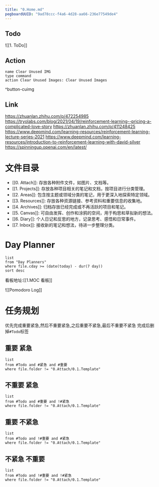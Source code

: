 ```yaml
---
title: "0.Home.md"
pegboardUUID: "9ad78ccc-f4a6-4d28-aa66-236e77549de4"
---
```


## Todo
![[1. ToDo]]

## Action
```button
name Clear Unused IMG
type command
action Clear Unused Images: Clear Unused Images
```
^button-cuimg

## Link
https://zhuanlan.zhihu.com/p/472254985
https://tryolabs.com/blog/2021/04/19/reinforcement-learning--pricing-a-complicated-love-story
https://zhuanlan.zhihu.com/p/411248425
https://www.deepmind.com/learning-resources/reinforcement-learning-lecture-series-2021
https://www.deepmind.com/learning-resources/introduction-to-reinforcement-learning-with-david-silver
https://spinningup.openai.com/en/latest/


# 文件目录

- [[0. Attach]]: 存放各种附件文件，如图片、文档等。
- [[1. Projects]]: 存放各种项目相关的笔记和文档，按项目进行分类管理。
- [[2. Areas]]: 包含按主题或领域分类的笔记，用于更深入地探索特定领域。
- [[3. Resources]]: 存放各种资源链接、参考资料和重要信息的收集地。
- [[4. Archives]]: 归档存放已经完成或不再活跃的项目和笔记。
- [[5. Canvas]]: 可自由发挥、创作和涂鸦的空间，用于构思和草拟新的想法。
- [[6. Diary]]: 个人日记和反思的地方，记录思考、感悟和日常事件。
- [[7. Inbox]]: 接收新的笔记和想法，待进一步整理分类。


# Day Planner
```dataview
list
from "Day Planners"
where file.cday >= (date(today) - dur(7 day))
sort desc
```

看板地址:[[1.MOC 看板]]

![[Pomodoro Log]]

# 任务规划
优先完成重要紧急,然后不重要紧急,之后重要不紧急,最后不重要不紧急
完成后删掉`#Todo`标签
## 重要 紧急
```dataview
list
from #Todo and #紧急 and #重要 
where file.folder != "0.Attach/0.1.Template"
```
## 不重要 紧急
```dataview
list
from #Todo and #重要 and !#紧急 
where file.folder != "0.Attach/0.1.Template"
```
## 重要 不紧急
```dataview
list
from #Todo and !#重要 and #紧急 
where file.folder != "0.Attach/0.1.Template"
```
## 不紧急 不重要
```dataview
list
from #Todo and !#重要 and !#紧急 
where file.folder != "0.Attach/0.1.Template"
```